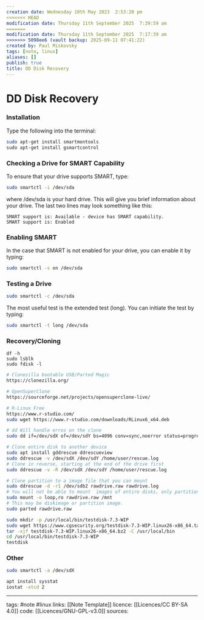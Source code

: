 ```yaml
---
creation date: Wednesday 10th May 2023  2:53:20 pm
<<<<<<< HEAD
modification date: Thursday 11th September 2025  7:39:59 am
=======
modification date: Thursday 11th September 2025  7:17:39 am
>>>>>>> 5098ee6 (vault backup: 2025-09-11 07:41:22)
created by: Paul Miskovsky
tags: [note, linux]
aliases: []
publish: true
title: DD Disk Recovery
---
```


# DD Disk Recovery

### Installation

Type the following into the terminal:

```sh
sudo apt-get install smartmontools 
sudo apt-get install gsmartcontrol
```

### Checking a Drive for SMART Capability

To ensure that your drive supports SMART, type:

```sh
sudo smartctl -i /dev/sda 
```

where /dev/sda is your hard drive. This will give you brief information about your drive. The last two lines may look something like this:

```
SMART support is: Available - device has SMART capability.
SMART support is: Enabled 
```

### Enabling SMART

In the case that SMART is not enabled for your drive, you can enable it by typing:

```sh
sudo smartctl -s on /dev/sda 
```

### Testing a Drive

```sh
sudo smartctl -c /dev/sda 
```
The most useful test is the extended test (long). You can initiate the test by typing:

```sh
sudo smartctl -t long /dev/sda
```

### Recovery/Cloning

```
df -h
sudo lsblk
sudo fdisk -l
```

```sh
# Clonezilla bootable USB/Parted Magic
https://clonezilla.org/

# OpenSuperClone
https://sourceforge.net/projects/opensuperclone-live/

# R-Linux Free
https://www.r-studio.com/
sudo wget https://www.r-studio.com/downloads/RLinux6_x64.deb
```

```sh
# dd Will handle erros on the clone
sudo dd if=/dev/sdX of=/dev/sdY bs=4096 conv=sync,noerror status=progress  
```

```sh
# Clone entire disk to another device 
sudo apt install gddrescue ddrescueview
sudo ddrescue -v /dev/sdX /dev/sdY /home/user/rescue.log
# Clone in reverse, starting at the end of the drive first
sudo ddrescue -v -R /dev/sdX /dev/sdY /home/user/rescue.log

# Clone partition to a image file that you can mount
sudo ddrescue -d -r1 /dev/sdb2 rawdrive.raw rawdrive.log
# You will not be able to mount  images of entire disks, only partitions.
sudo mount -o loop,ro rawdrive.raw /mnt
# This may be diskimage or partition image.
sudo parted rawdrive.raw
```

```sh
sudo mkdir -p /usr/local/bin/testdisk-7.3-WIP
sudo wget https://www.cgsecurity.org/testdisk-7.3-WIP.linux26-x86_64.tar.bz2
tar -xjf testdisk-7.3-WIP.linux26-x86_64.bz2 -C /usr/local/bin
cd /usr/local/bin/testdisk-7.3-WIP
testdisk
```

### Other

```sh
sudo smartctl -a /dev/sdX  
```

```sh
apt install sysstat  
iostat -xtcd 2
```

---
tags: #note #linux
links: [[Note Template]]
licence: [[Licences/CC BY-SA 4.0]]
code: [[Licences/GNU-GPL-v3.0]]
sources: